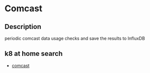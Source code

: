 # Comcast

## Description

periodic comcast data usage checks and save the results to InfluxDB

## k8 at home search

- [comcast](https://nanne.dev/k8s-at-home-search/#/comcast)
